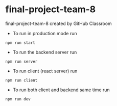 # final-project-team-8
final-project-team-8 created by GitHub Classroom

- To run in production mode run

```console
npm run start
```

- To run the backend server run

```console
npm run server
```

- To run client (react server) run

```console
npm run client
```

- To run both client and backend same time run

```console
npm run dev
```
